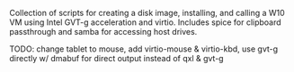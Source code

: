 Collection of scripts for creating a disk image, installing, and calling a W10 VM using Intel GVT-g acceleration and virtio.  Includes spice for clipboard passthrough and samba for accessing host drives. 

TODO: change tablet to mouse, add virtio-mouse & virtio-kbd, use gvt-g directly w/ dmabuf for direct output instead of qxl & gvt-g
